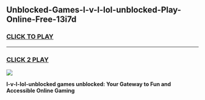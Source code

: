 
## Unblocked-Games-l-v-l-lol-unblocked-Play-Online-Free-13i7d
<h3>
<a href="https://premium76.site?title=l-v-l-lol-unblocked&ref=26A">CLICK TO PLAY</a></h3>
<hr>

<h3>
<a href="https://premium76.site?title=l-v-l-lol-unblocked&ref=26A">CLICK 2 PLAY</a>
  
</h3>

<a href="https://premium76.site?title=l-v-l-lol-unblocked&ref=26A"><img src="https://clearcache.store/games.png"></a>


**l-v-l-lol-unblocked games unblocked: Your Gateway to Fun and Accessible Online Gaming**
